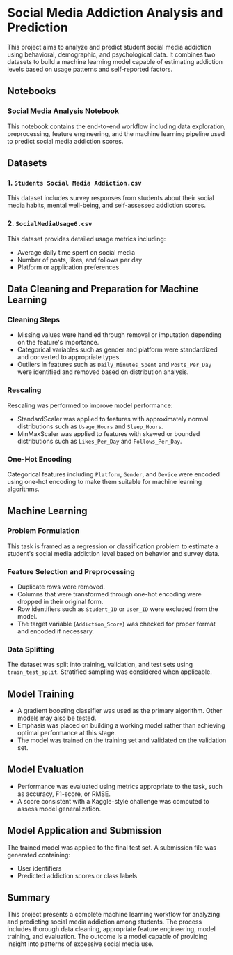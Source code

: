 # Social Media Addiction Analysis and Prediction

This project aims to analyze and predict student social media addiction using behavioral, demographic, and psychological data. It combines two datasets to build a machine learning model capable of estimating addiction levels based on usage patterns and self-reported factors.

## Notebooks

### Social Media Analysis Notebook  
This notebook contains the end-to-end workflow including data exploration, preprocessing, feature engineering, and the machine learning pipeline used to predict social media addiction scores.

## Datasets

### 1. `Students Social Media Addiction.csv`  
This dataset includes survey responses from students about their social media habits, mental well-being, and self-assessed addiction scores.

### 2. `SocialMediaUsage6.csv`  
This dataset provides detailed usage metrics including:
- Average daily time spent on social media  
- Number of posts, likes, and follows per day  
- Platform or application preferences  

## Data Cleaning and Preparation for Machine Learning

### Cleaning Steps  
- Missing values were handled through removal or imputation depending on the feature's importance.  
- Categorical variables such as gender and platform were standardized and converted to appropriate types.  
- Outliers in features such as `Daily_Minutes_Spent` and `Posts_Per_Day` were identified and removed based on distribution analysis.

### Rescaling  
Rescaling was performed to improve model performance:  
- StandardScaler was applied to features with approximately normal distributions such as `Usage_Hours` and `Sleep_Hours`.  
- MinMaxScaler was applied to features with skewed or bounded distributions such as `Likes_Per_Day` and `Follows_Per_Day`.

### One-Hot Encoding  
Categorical features including `Platform`, `Gender`, and `Device` were encoded using one-hot encoding to make them suitable for machine learning algorithms.

## Machine Learning

### Problem Formulation  
This task is framed as a regression or classification problem to estimate a student's social media addiction level based on behavior and survey data.

### Feature Selection and Preprocessing  
- Duplicate rows were removed.  
- Columns that were transformed through one-hot encoding were dropped in their original form.  
- Row identifiers such as `Student_ID` or `User_ID` were excluded from the model.  
- The target variable (`Addiction_Score`) was checked for proper format and encoded if necessary.

### Data Splitting  
The dataset was split into training, validation, and test sets using `train_test_split`. Stratified sampling was considered when applicable.

## Model Training

- A gradient boosting classifier was used as the primary algorithm. Other models may also be tested.  
- Emphasis was placed on building a working model rather than achieving optimal performance at this stage.  
- The model was trained on the training set and validated on the validation set.

## Model Evaluation

- Performance was evaluated using metrics appropriate to the task, such as accuracy, F1-score, or RMSE.  
- A score consistent with a Kaggle-style challenge was computed to assess model generalization.

## Model Application and Submission

The trained model was applied to the final test set. A submission file was generated containing:  
- User identifiers  
- Predicted addiction scores or class labels  

## Summary

This project presents a complete machine learning workflow for analyzing and predicting social media addiction among students. The process includes thorough data cleaning, appropriate feature engineering, model training, and evaluation. The outcome is a model capable of providing insight into patterns of excessive social media use.
